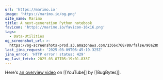 ```yaml
---
url: 'https://marimo.io'
image: 'https://marimo.io/og.png'
site_name: Marimo
title: A next-generation Python notebook
favicon: 'https://marimo.io/favicon-16x16.png'
tags:
  - Data-Utilities
og_screenshot_url: >-
  https://og-screenshots-prod.s3.amazonaws.com/1366x768/80/false/90a2899db32d4d92e654163dd0e81572bdfddd9d27666401f93cabd68e6ba5a0.jpeg
last_jina_request: '2025-03-09T06:45:19.325Z'
jina_error: 'HTTP error! status: 429'
og_last_fetch: 2025-03-07T05:19:01.833Z
---
```

Here's [an overview video](https://youtu.be/XoArtLKPJ2I?si=V3yg6PM34tgr3JUF) on [[YouTube]] by [[BugBytes]].




